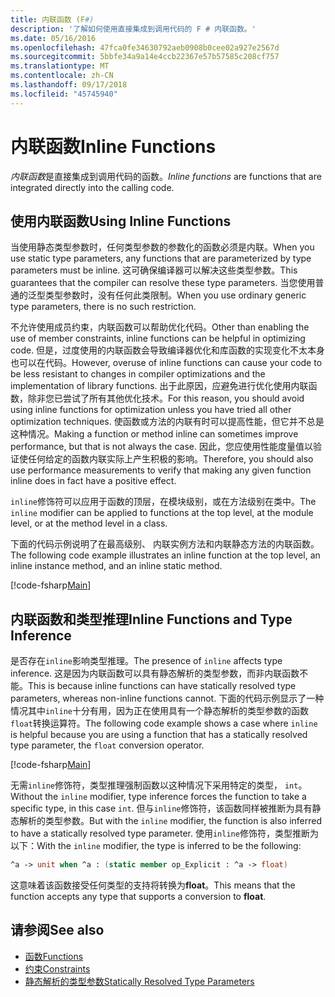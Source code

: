 ```yaml
---
title: 内联函数 (F#)
description: '了解如何使用直接集成到调用代码的 F # 内联函数。'
ms.date: 05/16/2016
ms.openlocfilehash: 47fca0fe34630792aeb0908b0cee02a927e2567d
ms.sourcegitcommit: 5bbfe34a9a14e4ccb22367e57b57585c208cf757
ms.translationtype: MT
ms.contentlocale: zh-CN
ms.lasthandoff: 09/17/2018
ms.locfileid: "45745940"
---
```

# <a name="inline-functions"></a><span data-ttu-id="94716-103">内联函数</span><span class="sxs-lookup"><span data-stu-id="94716-103">Inline Functions</span></span>

<span data-ttu-id="94716-104">*内联函数*是直接集成到调用代码的函数。</span><span class="sxs-lookup"><span data-stu-id="94716-104">*Inline functions* are functions that are integrated directly into the calling code.</span></span>

## <a name="using-inline-functions"></a><span data-ttu-id="94716-105">使用内联函数</span><span class="sxs-lookup"><span data-stu-id="94716-105">Using Inline Functions</span></span>

<span data-ttu-id="94716-106">当使用静态类型参数时，任何类型参数的参数化的函数必须是内联。</span><span class="sxs-lookup"><span data-stu-id="94716-106">When you use static type parameters, any functions that are parameterized by type parameters must be inline.</span></span> <span data-ttu-id="94716-107">这可确保编译器可以解决这些类型参数。</span><span class="sxs-lookup"><span data-stu-id="94716-107">This guarantees that the compiler can resolve these type parameters.</span></span> <span data-ttu-id="94716-108">当您使用普通的泛型类型参数时，没有任何此类限制。</span><span class="sxs-lookup"><span data-stu-id="94716-108">When you use ordinary generic type parameters, there is no such restriction.</span></span>

<span data-ttu-id="94716-109">不允许使用成员约束，内联函数可以帮助优化代码。</span><span class="sxs-lookup"><span data-stu-id="94716-109">Other than enabling the use of member constraints, inline functions can be helpful in optimizing code.</span></span> <span data-ttu-id="94716-110">但是，过度使用的内联函数会导致编译器优化和库函数的实现变化不太本身也可以在代码。</span><span class="sxs-lookup"><span data-stu-id="94716-110">However, overuse of inline functions can cause your code to be less resistant to changes in compiler optimizations and the implementation of library functions.</span></span> <span data-ttu-id="94716-111">出于此原因，应避免进行优化使用内联函数，除非您已尝试了所有其他优化技术。</span><span class="sxs-lookup"><span data-stu-id="94716-111">For this reason, you should avoid using inline functions for optimization unless you have tried all other optimization techniques.</span></span> <span data-ttu-id="94716-112">使函数或方法的内联有时可以提高性能，但它并不总是这种情况。</span><span class="sxs-lookup"><span data-stu-id="94716-112">Making a function or method inline can sometimes improve performance, but that is not always the case.</span></span> <span data-ttu-id="94716-113">因此，您应使用性能度量值以验证使任何给定的函数内联实际上产生积极的影响。</span><span class="sxs-lookup"><span data-stu-id="94716-113">Therefore, you should also use performance measurements to verify that making any given function inline does in fact have a positive effect.</span></span>

<span data-ttu-id="94716-114">`inline`修饰符可以应用于函数的顶层，在模块级别，或在方法级别在类中。</span><span class="sxs-lookup"><span data-stu-id="94716-114">The `inline` modifier can be applied to functions at the top level, at the module level, or at the method level in a class.</span></span>

<span data-ttu-id="94716-115">下面的代码示例说明了在最高级别、 内联实例方法和内联静态方法的内联函数。</span><span class="sxs-lookup"><span data-stu-id="94716-115">The following code example illustrates an inline function at the top level, an inline instance method, and an inline static method.</span></span>

[!code-fsharp[Main](../../../../samples/snippets/fsharp/lang-ref-3/snippet201.fs)]

## <a name="inline-functions-and-type-inference"></a><span data-ttu-id="94716-116">内联函数和类型推理</span><span class="sxs-lookup"><span data-stu-id="94716-116">Inline Functions and Type Inference</span></span>

<span data-ttu-id="94716-117">是否存在`inline`影响类型推理。</span><span class="sxs-lookup"><span data-stu-id="94716-117">The presence of `inline` affects type inference.</span></span> <span data-ttu-id="94716-118">这是因为内联函数可以具有静态解析的类型参数，而非内联函数不能。</span><span class="sxs-lookup"><span data-stu-id="94716-118">This is because inline functions can have statically resolved type parameters, whereas non-inline functions cannot.</span></span> <span data-ttu-id="94716-119">下面的代码示例显示了一种情况其中`inline`十分有用，因为正在使用具有一个静态解析的类型参数的函数`float`转换运算符。</span><span class="sxs-lookup"><span data-stu-id="94716-119">The following code example shows a case where `inline` is helpful because you are using a function that has a statically resolved type parameter, the `float` conversion operator.</span></span>

[!code-fsharp[Main](../../../../samples/snippets/fsharp/lang-ref-3/snippet202.fs)]

<span data-ttu-id="94716-120">无需`inline`修饰符，类型推理强制函数以这种情况下采用特定的类型， `int`。</span><span class="sxs-lookup"><span data-stu-id="94716-120">Without the `inline` modifier, type inference forces the function to take a specific type, in this case `int`.</span></span> <span data-ttu-id="94716-121">但与`inline`修饰符，该函数同样被推断为具有静态解析的类型参数。</span><span class="sxs-lookup"><span data-stu-id="94716-121">But with the `inline` modifier, the function is also inferred to have a statically resolved type parameter.</span></span> <span data-ttu-id="94716-122">使用`inline`修饰符，类型推断为以下：</span><span class="sxs-lookup"><span data-stu-id="94716-122">With the `inline` modifier, the type is inferred to be the following:</span></span>

```fsharp
^a -> unit when ^a : (static member op_Explicit : ^a -> float)
```

<span data-ttu-id="94716-123">这意味着该函数接受任何类型的支持将转换为**float**。</span><span class="sxs-lookup"><span data-stu-id="94716-123">This means that the function accepts any type that supports a conversion to **float**.</span></span>

## <a name="see-also"></a><span data-ttu-id="94716-124">请参阅</span><span class="sxs-lookup"><span data-stu-id="94716-124">See also</span></span>

- [<span data-ttu-id="94716-125">函数</span><span class="sxs-lookup"><span data-stu-id="94716-125">Functions</span></span>](index.md)
- [<span data-ttu-id="94716-126">约束</span><span class="sxs-lookup"><span data-stu-id="94716-126">Constraints</span></span>](../generics/constraints.md)
- [<span data-ttu-id="94716-127">静态解析的类型参数</span><span class="sxs-lookup"><span data-stu-id="94716-127">Statically Resolved Type Parameters</span></span>](../generics/statically-resolved-type-parameters.md)
